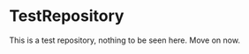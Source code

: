 TestRepository
==============

This is a test repository, nothing to be seen here. Move on now.  
 
 
   
     
   
          
  
   
  
    
 
   
 
 
 
  
 
 
